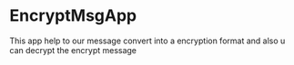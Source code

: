 # EncryptMsgApp
This app help to our message convert into a encryption format and also u can decrypt the encrypt message 
